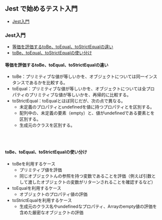 ## Jest で始めるテスト入門

<ul>
<li><a href="#01">Jest入門</a></li>
</ul>

<h3 id="01">Jest入門</h3>

<ul>
<li><a href="#01-1">等価を評価するtoBe、toEqual、toStrictEqualの違い</a></li>
<li><a href="#01-2">toBe、toEqual、toStrictEqualの使い分け</a></li>
</ul>

<h4 id="01-1">等価を評価するtoBe、toEqual、toStrictEqualの違い</h4>

<ul>
<li>toBe：プリミティブな値が等しいかを、オブジェクトについては同一インスタンスであるかを比較する。</li>
<li>toEqual：プリミティブな値が等しいかを、オブジェクトについては全プロパティのプリミティブな値が等しいかを、再帰的に比較する。</li>
<li>
toStrictEqual：toEqualとほぼ同じだが、次の点で異なる。
<ul>
<li>未定義のプロパティとundefinedを値に持つプロパティとを区別する。</li>
<li>配列中の、未定義の要素（empty）と、値がundefinedである要素とを区別する。</li>
<li>生成元のクラスを区別する。</li>
</ul>
</li>
</ul>
<br>
<br>

<h4 id="01-2">toBe、toEqual、toStrictEqualの使い分け</h4>

<ul>
<li>
toBeを利用するケース
<ul>
<li>プリミティブ値を評価</li>
<li>同じオブジェクトんの参照を持つ変数であることを評価（例えば引数として渡したオブジェクトの変数がリターンされることを確認するなど）</li>
</ul>
</li>
<li>
toEqualを利用するケース
<ul>
<li>オブジェクトのプロパティ値の評価</li>
</ul>
</li>
<li>
toStrictEqualを利用するケース
<ul>
<li>生成元のクラス名やundefinedなプロパティ、Arrayのempty値の評価を含めた厳密なオブジェクトの評価</li>
</ul>
</li>
</ul>
